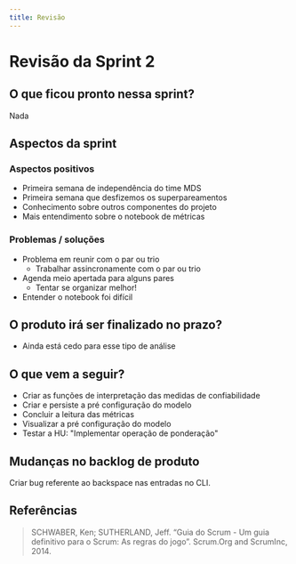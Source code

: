 ```yaml
---
title: Revisão
---
```


# Revisão da Sprint 2

## O que ficou pronto nessa sprint?

Nada

## Aspectos da sprint

### Aspectos positivos

- Primeira semana de independência do time MDS
- Primeira semana que desfizemos os superpareamentos
- Conhecimento sobre outros componentes do projeto
- Mais entendimento sobre o notebook de métricas

### Problemas / soluções

- Problema em reunir com o par ou trio
  - Trabalhar assincronamente com o par ou trio
- Agenda meio apertada para alguns pares
  - Tentar se organizar melhor!
- Entender o notebook foi difícil

## O produto irá ser finalizado no prazo?

- Ainda está cedo para esse tipo de análise

## O que vem a seguir?

- Criar as funções de interpretação das medidas de confiabilidade
- Criar e persiste a pré configuração do modelo
- Concluir a leitura das métricas
- Visualizar a pré configuração do modelo
- Testar a HU: "Implementar operação de ponderação"

## Mudanças no backlog de produto

Criar bug referente ao backspace nas entradas no CLI.

## Referências

> SCHWABER, Ken; SUTHERLAND, Jeff. “Guia do Scrum - Um guia definitivo para o Scrum: As regras do jogo”. Scrum.Org and ScrumInc, 2014.
